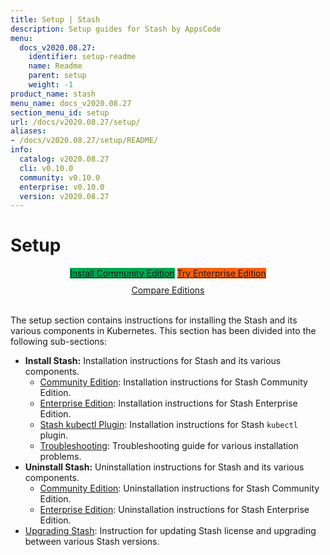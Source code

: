 ```yaml
---
title: Setup | Stash
description: Setup guides for Stash by AppsCode
menu:
  docs_v2020.08.27:
    identifier: setup-readme
    name: Readme
    parent: setup
    weight: -1
product_name: stash
menu_name: docs_v2020.08.27
section_menu_id: setup
url: /docs/v2020.08.27/setup/
aliases:
- /docs/v2020.08.27/setup/README/
info:
  catalog: v2020.08.27
  cli: v0.10.0
  community: v0.10.0
  enterprise: v0.10.0
  version: v2020.08.27
---
```


# Setup

<div style="text-align: center;">
  <a class="button is-link is-medium is-active has-text-weight-normal" href="/docs/v2020.08.27/setup/install/community" style="background:#00A651; width: 18rem;">Install Community Edition</a>
  <a class="button is-info is-medium is-active has-text-weight-normal" href="/docs/v2020.08.27/setup/install/enterprise"  style="background:#FC6011; width: 18rem;">Try Enterprise Edition</a>
  <a style="margin-top: 10px; display: block;" href="/docs/v2020.08.27/concepts/what-is-stash/overview">Compare Editions</a>
</div>
<br>

The setup section contains instructions for installing the Stash and its various components in Kubernetes. This section has been divided into the following sub-sections:

- **Install Stash:** Installation instructions for Stash and its various components.
  - [Community Edition](/docs/v2020.08.27/setup/install/community): Installation instructions for Stash Community Edition.
  - [Enterprise Edition](/docs/v2020.08.27/setup/install/enterprise): Installation instructions for Stash Enterprise Edition.
  - [Stash kubectl Plugin](/docs/v2020.08.27/setup/install/kubectl_plugin): Installation instructions for Stash `kubectl` plugin.
  - [Troubleshooting](/docs/v2020.08.27/setup/install/troubleshoting): Troubleshooting guide for various installation problems.
- **Uninstall Stash:** Uninstallation instructions for Stash and its various components.
  - [Community Edition](/docs/v2020.08.27/setup/uninstall/community): Uninstallation instructions for Stash Community Edition.
  - [Enterprise Edition](/docs/v2020.08.27/setup/uninstall/enterprise): Uninstallation instructions for Stash Enterprise Edition.
- [Upgrading Stash](/docs/v2020.08.27/setup/upgrade): Instruction for updating Stash license and upgrading between various Stash versions.
